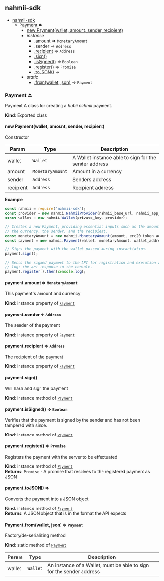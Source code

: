 <a name="module_nahmii-sdk"></a>

## nahmii-sdk

* [nahmii-sdk](#module_nahmii-sdk)
    * [Payment](#exp_module_nahmii-sdk--Payment) ⏏
        * [new Payment(wallet, amount, sender, recipient)](#new_module_nahmii-sdk--Payment_new)
        * _instance_
            * [.amount](#module_nahmii-sdk--Payment+amount) ⇒ <code>MonetaryAmount</code>
            * [.sender](#module_nahmii-sdk--Payment+sender) ⇒ <code>Address</code>
            * [.recipient](#module_nahmii-sdk--Payment+recipient) ⇒ <code>Address</code>
            * [.sign()](#module_nahmii-sdk--Payment+sign)
            * [.isSigned()](#module_nahmii-sdk--Payment+isSigned) ⇒ <code>Boolean</code>
            * [.register()](#module_nahmii-sdk--Payment+register) ⇒ <code>Promise</code>
            * [.toJSON()](#module_nahmii-sdk--Payment+toJSON) ⇒
        * _static_
            * [.from(wallet, json)](#module_nahmii-sdk--Payment.from) ⇒ <code>Payment</code>

<a name="exp_module_nahmii-sdk--Payment"></a>

### Payment ⏏
Payment
A class for creating a _hubii nahmii_ payment.

**Kind**: Exported class  
<a name="new_module_nahmii-sdk--Payment_new"></a>

#### new Payment(wallet, amount, sender, recipient)
Constructor


| Param | Type | Description |
| --- | --- | --- |
| wallet | <code>Wallet</code> | A Wallet instance able to sign for the sender address |
| amount | <code>MonetaryAmount</code> | Amount in a currency |
| sender | <code>Address</code> | Senders address |
| recipient | <code>Address</code> | Recipient address |

**Example**  
```js
const nahmii = require('nahmii-sdk');
const provider = new nahmii.NahmiiProvider(nahmii_base_url, nahmii_app_id, nahmii_app_secret);
const wallet = new nahmii.Wallet(private_key, provider);

// Creates a new Payment, providing essential inputs such as the amount,
// the currency, the sender, and the recipient.
const monetaryAmount = new nahmii.MonetaryAmount(amount, erc20_token_address);
const payment = new nahmii.Payment(wallet, monetaryAmount, wallet_address, recipient_address);

// Signs the payment with the wallet passed during instantiation.
payment.sign();

// Sends the signed payment to the API for registration and execution and
// logs the API response to the console.
payment.register().then(console.log);
```
<a name="module_nahmii-sdk--Payment+amount"></a>

#### payment.amount ⇒ <code>MonetaryAmount</code>
This payment's amount and currency

**Kind**: instance property of [<code>Payment</code>](#exp_module_nahmii-sdk--Payment)  
<a name="module_nahmii-sdk--Payment+sender"></a>

#### payment.sender ⇒ <code>Address</code>
The sender of the payment

**Kind**: instance property of [<code>Payment</code>](#exp_module_nahmii-sdk--Payment)  
<a name="module_nahmii-sdk--Payment+recipient"></a>

#### payment.recipient ⇒ <code>Address</code>
The recipient of the payment

**Kind**: instance property of [<code>Payment</code>](#exp_module_nahmii-sdk--Payment)  
<a name="module_nahmii-sdk--Payment+sign"></a>

#### payment.sign()
Will hash and sign the payment 

**Kind**: instance method of [<code>Payment</code>](#exp_module_nahmii-sdk--Payment)  

<a name="module_nahmii-sdk--Payment+isSigned"></a>

#### payment.isSigned() ⇒ <code>Boolean</code>
Verifies that the payment is signed by the sender and has not been
tampered with since.

**Kind**: instance method of [<code>Payment</code>](#exp_module_nahmii-sdk--Payment)  
<a name="module_nahmii-sdk--Payment+register"></a>

#### payment.register() ⇒ <code>Promise</code>
Registers the payment with the server to be effectuated

**Kind**: instance method of [<code>Payment</code>](#exp_module_nahmii-sdk--Payment)  
**Returns**: <code>Promise</code> - A promise that resolves to the registered payment as JSON  
<a name="module_nahmii-sdk--Payment+toJSON"></a>

#### payment.toJSON() ⇒
Converts the payment into a JSON object

**Kind**: instance method of [<code>Payment</code>](#exp_module_nahmii-sdk--Payment)  
**Returns**: A JSON object that is in the format the API expects  
<a name="module_nahmii-sdk--Payment.from"></a>

#### Payment.from(wallet, json) ⇒ <code>Payment</code>
Factory/de-serializing method

**Kind**: static method of [<code>Payment</code>](#exp_module_nahmii-sdk--Payment)  

| Param | Type | Description |
| --- | --- | --- |
| wallet | <code>Wallet</code> | An instance of a Wallet, must be able to sign for the sender address  |
